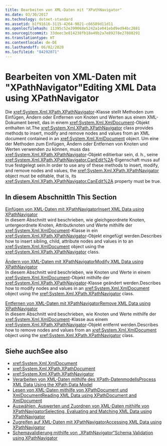 ```yaml
---
title: Bearbeiten von XML-Daten mit "XPathNavigator"
ms.date: 03/30/2017
ms.technology: dotnet-standard
ms.assetid: b1f91616-3115-4264-9821-c66589d11d11
ms.openlocfilehash: 11395c52e399068e5242a1e041ebd9ed94bc2881
ms.sourcegitcommit: 33deec3e814238fb18a49b2a7e89278e27888291
ms.translationtype: HT
ms.contentlocale: de-DE
ms.lasthandoff: 06/02/2020
ms.locfileid: "84292071"
---
```

# <a name="editing-xml-data-using-xpathnavigator"></a><span data-ttu-id="07c63-102">Bearbeiten von XML-Daten mit "XPathNavigator"</span><span class="sxs-lookup"><span data-stu-id="07c63-102">Editing XML Data using XPathNavigator</span></span>
<span data-ttu-id="07c63-103">Die <xref:System.Xml.XPath.XPathNavigator>-Klasse stellt Methoden zum Einfügen, Ändern oder Entfernen von Knoten und Werten aus einem XML-Dokument bereit, das in einem <xref:System.Xml.XmlDocument>-Objekt enthalten ist.</span><span class="sxs-lookup"><span data-stu-id="07c63-103">The <xref:System.Xml.XPath.XPathNavigator> class provides methods to insert, modify and remove nodes and values from an XML document contained in an <xref:System.Xml.XmlDocument> object.</span></span> <span data-ttu-id="07c63-104">Um eine der Methoden zum Einfügen, Ändern oder Entfernen von Knoten und Werten verwenden zu können, muss das <xref:System.Xml.XPath.XPathNavigator>-Objekt editierbar sein, d. h., seine <xref:System.Xml.XPath.XPathNavigator.CanEdit%2A>-Eigenschaft muss auf true festgelegt sein.</span><span class="sxs-lookup"><span data-stu-id="07c63-104">In order to use any of these methods to insert, modify, and remove nodes and values, the <xref:System.Xml.XPath.XPathNavigator> object must be editable, that is, its <xref:System.Xml.XPath.XPathNavigator.CanEdit%2A> property must be true.</span></span>  
  
## <a name="in-this-section"></a><span data-ttu-id="07c63-105">In diesem Abschnitt</span><span class="sxs-lookup"><span data-stu-id="07c63-105">In This Section</span></span>  
 [<span data-ttu-id="07c63-106">Einfügen von XML-Daten mit XPathNavigator</span><span class="sxs-lookup"><span data-stu-id="07c63-106">Insert XML Data using XPathNavigator</span></span>](insert-xml-data-using-xpathnavigator.md)  
 <span data-ttu-id="07c63-107">In diesem Abschnitt wird beschrieben, wie gleichgeordnete Knoten, untergeordnete Knoten, Attributknoten und Werte mithilfe der <xref:System.Xml.XmlDocument>-Klasse in ein <xref:System.Xml.XPath.XPathNavigator>-Objekt eingefügt werden.</span><span class="sxs-lookup"><span data-stu-id="07c63-107">Describes how to insert sibling, child, attribute nodes and values in to an <xref:System.Xml.XmlDocument> object using the <xref:System.Xml.XPath.XPathNavigator> class.</span></span>  
  
 [<span data-ttu-id="07c63-108">Ändern von XML-Daten mit XPathNavigator</span><span class="sxs-lookup"><span data-stu-id="07c63-108">Modify XML Data using XPathNavigator</span></span>](modify-xml-data-using-xpathnavigator.md)  
 <span data-ttu-id="07c63-109">In diesem Abschnitt wird beschrieben, wie Knoten und Werte in einem <xref:System.Xml.XmlDocument>-Objekt mithilfe der <xref:System.Xml.XPath.XPathNavigator>-Klasse geändert werden.</span><span class="sxs-lookup"><span data-stu-id="07c63-109">Describes how to modify nodes and values in an <xref:System.Xml.XmlDocument> object using the <xref:System.Xml.XPath.XPathNavigator> class.</span></span>  
  
 [<span data-ttu-id="07c63-110">Entfernen von XML-Daten mit XPathNavigator</span><span class="sxs-lookup"><span data-stu-id="07c63-110">Remove XML Data using XPathNavigator</span></span>](remove-xml-data-using-xpathnavigator.md)  
 <span data-ttu-id="07c63-111">In diesem Abschnitt wird beschrieben, wie Knoten und Werte mithilfe der <xref:System.Xml.XmlDocument>-Klasse aus einem <xref:System.Xml.XPath.XPathNavigator>-Objekt entfernt werden.</span><span class="sxs-lookup"><span data-stu-id="07c63-111">Describes how to remove nodes and values from an <xref:System.Xml.XmlDocument> object using the <xref:System.Xml.XPath.XPathNavigator> class.</span></span>  
  
## <a name="see-also"></a><span data-ttu-id="07c63-112">Siehe auch</span><span class="sxs-lookup"><span data-stu-id="07c63-112">See also</span></span>

- <xref:System.Xml.XmlDocument>
- <xref:System.Xml.XPath.XPathDocument>
- <xref:System.Xml.XPath.XPathNavigator>
- [<span data-ttu-id="07c63-113">Verarbeiten von XML-Daten mithilfe des XPath-Datenmodells</span><span class="sxs-lookup"><span data-stu-id="07c63-113">Process XML Data Using the XPath Data Model</span></span>](process-xml-data-using-the-xpath-data-model.md)
- [<span data-ttu-id="07c63-114">Lesen von XML-Daten mithilfe von XPathDocument und XmlDocument</span><span class="sxs-lookup"><span data-stu-id="07c63-114">Reading XML Data using XPathDocument and XmlDocument</span></span>](reading-xml-data-using-xpathdocument-and-xmldocument.md)
- [<span data-ttu-id="07c63-115">Auswählen, Auswerten und Zuordnen von XML-Daten mithilfe von XPathNavigator</span><span class="sxs-lookup"><span data-stu-id="07c63-115">Selecting, Evaluating and Matching XML Data using XPathNavigator</span></span>](selecting-evaluating-and-matching-xml-data-using-xpathnavigator.md)
- [<span data-ttu-id="07c63-116">Zugreifen auf XML-Daten mit XPathNavigator</span><span class="sxs-lookup"><span data-stu-id="07c63-116">Accessing XML Data using XPathNavigator</span></span>](accessing-xml-data-using-xpathnavigator.md)
- [<span data-ttu-id="07c63-117">Schemavalidierung mithilfe von „XPathNavigator“</span><span class="sxs-lookup"><span data-stu-id="07c63-117">Schema Validation using XPathNavigator</span></span>](schema-validation-using-xpathnavigator.md)
